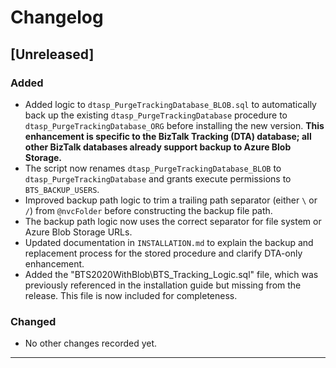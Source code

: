 # Changelog

## [Unreleased]

### Added
- Added logic to `dtasp_PurgeTrackingDatabase_BLOB.sql` to automatically back up the existing `dtasp_PurgeTrackingDatabase` procedure to `dtasp_PurgeTrackingDatabase_ORG` before installing the new version. **This enhancement is specific to the BizTalk Tracking (DTA) database; all other BizTalk databases already support backup to Azure Blob Storage.**
- The script now renames `dtasp_PurgeTrackingDatabase_BLOB` to `dtasp_PurgeTrackingDatabase` and grants execute permissions to `BTS_BACKUP_USERS`.
- Improved backup path logic to trim a trailing path separator (either `\` or `/`) from `@nvcFolder` before constructing the backup file path.
- The backup path logic now uses the correct separator for file system or Azure Blob Storage URLs.
- Updated documentation in `INSTALLATION.md` to explain the backup and replacement process for the stored procedure and clarify DTA-only enhancement.
- Added the "BTS2020WithBlob\BTS_Tracking_Logic.sql" file, which was previously referenced in the installation guide but missing from the release. This file is now included for completeness.

### Changed
- No other changes recorded yet.

---
